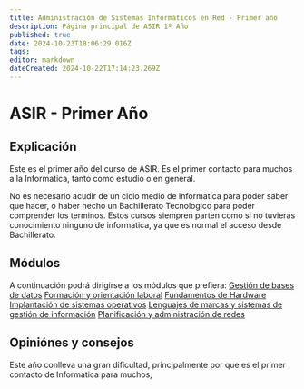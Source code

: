```yaml
---
title: Administración de Sistemas Informáticos en Red - Primer año
description: Página principal de ASIR 1º Año
published: true
date: 2024-10-23T18:06:29.016Z
tags: 
editor: markdown
dateCreated: 2024-10-22T17:14:23.269Z
---
```


# ASIR - Primer Año
## Explicación
Este es el primer año del curso de ASIR. Es el primer contacto para muchos a la Informatica, tanto como estudio o en general. 

No es necesario acudir de un ciclo medio de Informatica para poder saber que hacer, o haber hecho un Bachillerato Tecnologico para poder comprender los terminos. Estos cursos siempren parten como si no tuvieras conocimiento ninguno de informatica, ya que es normal el acceso desde Bachillerato.

## Módulos
A continuación podrá dirigirse a los módulos que prefiera:
[Gestión de bases de datos](/es/asir/asir1/Base_Datos/bbdd_pagina)
[Formación y orientación laboral](/es/asir/asir1/Formacion_Profesional/FOL_pagina)
[Fundamentos de Hardware](/es/asir/asir1/Hardware/Hardware_pagina)
[Implantación de sistemas operativos](/es/asir/asir1/ISO/ISO_pagina)
[Lenguajes de marcas y sistemas de gestión de información](/es/asir/asir1/Lenguaje_Marcas/LM_pagina)
[Planificación y administración de redes](/es/asir/asir1/Planificacion_Redes/redes_pagina)

## Opiniónes y consejos
Este año conlleva una gran dificultad, principalmente por que es el primer contacto de Informatica para muchos, 